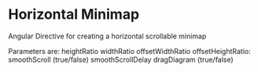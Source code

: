 # Horizontal Minimap
Angular Directive for creating a horizontal scrollable minimap

Parameters are: 
heightRatio
widthRatio
offsetWidthRatio
offsetHeightRatio:
smoothScroll (true/false)
smoothScrollDelay
dragDiagram (true/false)